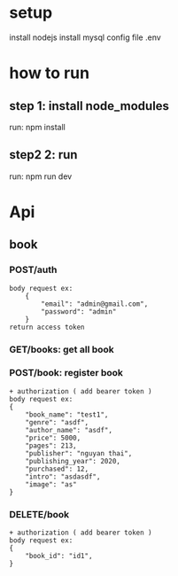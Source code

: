 # setup
install nodejs
install mysql
config file .env


# how to run
## step 1: install node_modules

run: npm install
## step2 2: run

run: npm run dev



# Api 
## book
### POST/auth
    body request ex: 
        {
            "email": "admin@gmail.com",
            "password": "admin"
        }
    return access token


### GET/books: get all book
### POST/book: register book
    + authorization ( add bearer token )
    body request ex: 
    {
        "book_name": "test1",
        "genre": "asdf",
        "author_name": "asdf",
        "price": 5000,
        "pages": 213,
        "publisher": "nguyan thai",
        "publishing_year": 2020,
        "purchased": 12,
        "intro": "asdasdf",
        "image": "as"
    }
### DELETE/book
    + authorization ( add bearer token )
    body request ex: 
    {
        "book_id": "id1",
    }
